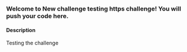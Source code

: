 
### Welcome to New challenge testing https challenge! You will push your code here.

#### Description
Testing the challenge
    
